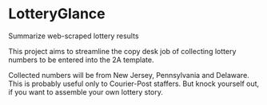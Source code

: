 LotteryGlance
=============

Summarize web-scraped lottery results

This project aims to streamline the copy desk job
of collecting lottery numbers to be entered into 
the 2A template.

Collected numbers will be from New Jersey, Pennsylvania and Delaware.
This is probably useful only to Courier-Post staffers.
But knock yourself out, if you want to assemble your own lottery story.
